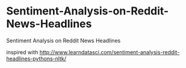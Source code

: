 # Sentiment-Analysis-on-Reddit-News-Headlines
Sentiment Analysis on Reddit News Headlines 

inspired with http://www.learndatasci.com/sentiment-analysis-reddit-headlines-pythons-nltk/
